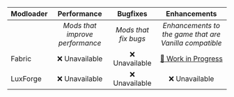 | Modloader | Performance | Bugfixes | Enhancements |
| --- | :---: | :---: | :---: |
| | *Mods that improve performance* | *Mods that fix bugs* | *Enhancements to the game that are Vanilla compatible* |
| Fabric | ❌ Unavailable | ❌ Unavailable |  [🚧 Work in Progress](fabric/enhancements.md) |
| LuxForge | ❌ Unavailable | ❌ Unavailable | ❌ Unavailable |